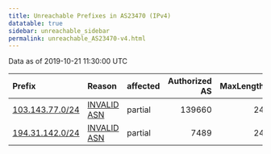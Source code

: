 ```yaml
---
title: Unreachable Prefixes in AS23470 (IPv4)
datatable: true
sidebar: unreachable_sidebar
permalink: unreachable_AS23470-v4.html
---
```


Data as of 2019-10-21 11:30:00 UTC


<div class="datatable-begin"></div>

| Prefix                                                   | Reason                                                                                                 | affected   |   Authorized AS |   MaxLength | Anchor                                         |   unreachable /24s |
|:---------------------------------------------------------|:-------------------------------------------------------------------------------------------------------|:-----------|----------------:|------------:|:-----------------------------------------------|-------------------:|
| [103.143.77.0/24](https://stat.ripe.net/103.143.77.0/24) | [INVALID ASN](https://rpki-validator.ripe.net/announcement-preview?asn=AS23470&prefix=103.143.77.0/24) | partial    |          139660 |          24 | [APNIC](unreachable_APNIC_RPKI_Root-v4.html)   |                  1 |
| [194.31.142.0/24](https://stat.ripe.net/194.31.142.0/24) | [INVALID ASN](https://rpki-validator.ripe.net/announcement-preview?asn=AS23470&prefix=194.31.142.0/24) | partial    |            7489 |          24 | [RIPE](unreachable_RIPE_NCC_RPKI_Root-v4.html) |                  1 |

<div class="datatable-end"></div>